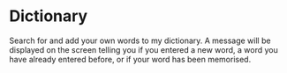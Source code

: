 # Dictionary
Search for and add your own words to my dictionary. A message will be displayed on the screen telling you if you entered a new word, a word you have already entered before, or if your word has been memorised. 
